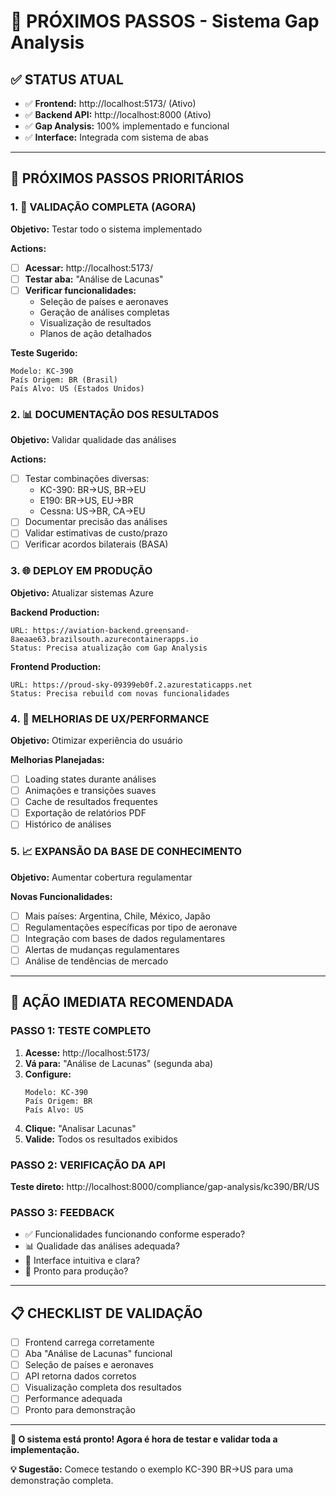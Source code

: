 # 🎯 **PRÓXIMOS PASSOS - Sistema Gap Analysis**

## ✅ **STATUS ATUAL**
- ✅ **Frontend:** http://localhost:5173/ (Ativo)
- ✅ **Backend API:** http://localhost:8000 (Ativo)  
- ✅ **Gap Analysis:** 100% implementado e funcional
- ✅ **Interface:** Integrada com sistema de abas

---

## 🚀 **PRÓXIMOS PASSOS PRIORITÁRIOS**

### **1. 🧪 VALIDAÇÃO COMPLETA (AGORA)**
**Objetivo:** Testar todo o sistema implementado

**Actions:**
- [ ] **Acessar:** http://localhost:5173/
- [ ] **Testar aba:** "Análise de Lacunas"
- [ ] **Verificar funcionalidades:**
  - Seleção de países e aeronaves
  - Geração de análises completas
  - Visualização de resultados
  - Planos de ação detalhados

**Teste Sugerido:**
```
Modelo: KC-390
País Origem: BR (Brasil)
País Alvo: US (Estados Unidos)
```

### **2. 📊 DOCUMENTAÇÃO DOS RESULTADOS**
**Objetivo:** Validar qualidade das análises

**Actions:**
- [ ] Testar combinações diversas:
  - KC-390: BR→US, BR→EU
  - E190: BR→US, EU→BR
  - Cessna: US→BR, CA→EU
- [ ] Documentar precisão das análises
- [ ] Validar estimativas de custo/prazo
- [ ] Verificar acordos bilaterais (BASA)

### **3. 🌐 DEPLOY EM PRODUÇÃO**
**Objetivo:** Atualizar sistemas Azure

**Backend Production:**
```
URL: https://aviation-backend.greensand-8aeaae63.brazilsouth.azurecontainerapps.io
Status: Precisa atualização com Gap Analysis
```

**Frontend Production:**
```
URL: https://proud-sky-09399eb0f.2.azurestaticapps.net
Status: Precisa rebuild com novas funcionalidades
```

### **4. 🎨 MELHORIAS DE UX/PERFORMANCE**
**Objetivo:** Otimizar experiência do usuário

**Melhorias Planejadas:**
- [ ] Loading states durante análises
- [ ] Animações e transições suaves
- [ ] Cache de resultados frequentes
- [ ] Exportação de relatórios PDF
- [ ] Histórico de análises

### **5. 📈 EXPANSÃO DA BASE DE CONHECIMENTO**
**Objetivo:** Aumentar cobertura regulamentar

**Novas Funcionalidades:**
- [ ] Mais países: Argentina, Chile, México, Japão
- [ ] Regulamentações específicas por tipo de aeronave
- [ ] Integração com bases de dados regulamentares
- [ ] Alertas de mudanças regulamentares
- [ ] Análise de tendências de mercado

---

## 🎯 **AÇÃO IMEDIATA RECOMENDADA**

### **PASSO 1: TESTE COMPLETO**
1. **Acesse:** http://localhost:5173/
2. **Vá para:** "Análise de Lacunas" (segunda aba)
3. **Configure:**
   ```
   Modelo: KC-390
   País Origem: BR
   País Alvo: US
   ```
4. **Clique:** "Analisar Lacunas"
5. **Valide:** Todos os resultados exibidos

### **PASSO 2: VERIFICAÇÃO DA API**
**Teste direto:** http://localhost:8000/compliance/gap-analysis/kc390/BR/US

### **PASSO 3: FEEDBACK**
- ✅ Funcionalidades funcionando conforme esperado?
- 📊 Qualidade das análises adequada?
- 🎨 Interface intuitiva e clara?
- 🚀 Pronto para produção?

---

## 📋 **CHECKLIST DE VALIDAÇÃO**

- [ ] Frontend carrega corretamente
- [ ] Aba "Análise de Lacunas" funcional
- [ ] Seleção de países e aeronaves
- [ ] API retorna dados corretos
- [ ] Visualização completa dos resultados
- [ ] Performance adequada
- [ ] Pronto para demonstração

---

**🎉 O sistema está pronto! Agora é hora de testar e validar toda a implementação.**

**💡 Sugestão:** Comece testando o exemplo KC-390 BR→US para uma demonstração completa.